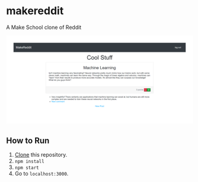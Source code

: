 # makereddit
 A Make School clone of Reddit

![sample room](public/images/screenshot.png)

## How to Run
1. [Clone](https://github.com/Abhiek187/makereddit.git) this repository.
2. `npm install`
3. `npm start`
4. Go to `localhost:3000`.
